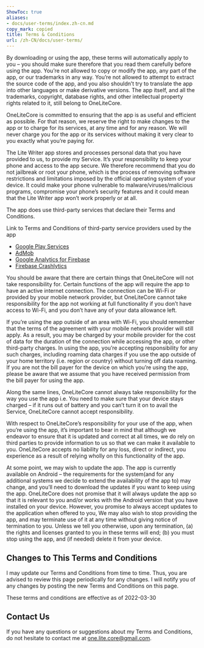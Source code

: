 ```yaml
---
ShowToc: true
aliases:
- docs/user-terms/index.zh-cn.md
copy_mark: copied
title: Terms & Conditions
url: /zh-CN/docs/user-terms/
---
```


By downloading or using the app, these terms will
automatically apply to you – you should make sure therefore
that you read them carefully before using the app. You’re not
allowed to copy or modify the app, any part of the app, or
our trademarks in any way. You’re not allowed to attempt to
extract the source code of the app, and you also shouldn’t try
to translate the app into other languages or make derivative
versions. The app itself, and all the trademarks, copyright,
database rights, and other intellectual property rights related
to it, still belong to OneLiteCore.

OneLiteCore is committed to ensuring that the app is
as useful and efficient as possible. For that reason, we
reserve the right to make changes to the app or to charge for
its services, at any time and for any reason. We will never
charge you for the app or its services without making it very
clear to you exactly what you’re paying for.

The Lite Writer app stores and processes personal data that
you have provided to us, to provide my
Service. It’s your responsibility to keep your phone and
access to the app secure. We therefore recommend that you do
not jailbreak or root your phone, which is the process of
removing software restrictions and limitations imposed by the
official operating system of your device. It could make your
phone vulnerable to malware/viruses/malicious programs,
compromise your phone’s security features and it could mean
that the Lite Writer app won’t work properly or at all.

The app does use third-party services that declare their
Terms and Conditions.

Link to Terms and Conditions of third-party service
providers used by the app

-  [Google Play Services](https://policies.google.com/terms)
-  [AdMob](https://developers.google.com/admob/terms)
-  [Google Analytics for Firebase](https://firebase.google.com/terms/analytics)
-  [Firebase Crashlytics](https://firebase.google.com/terms/crashlytics)

You should be aware that there are certain things that
OneLiteCore will not take responsibility for. Certain
functions of the app will require the app to have an active
internet connection. The connection can be Wi-Fi or provided
by your mobile network provider, but OneLiteCore
cannot take responsibility for the app not working at full
functionality if you don’t have access to Wi-Fi, and you don’t
have any of your data allowance left.

If you’re using the app outside of an area with Wi-Fi, you
should remember that the terms of the agreement with your
mobile network provider will still apply. As a result, you may
be charged by your mobile provider for the cost of data for
the duration of the connection while accessing the app, or
other third-party charges. In using the app, you’re accepting
responsibility for any such charges, including roaming data
charges if you use the app outside of your home territory
(i.e. region or country) without turning off data roaming. If
you are not the bill payer for the device on which you’re
using the app, please be aware that we assume that you have
received permission from the bill payer for using the app.

Along the same lines, OneLiteCore cannot always take
responsibility for the way you use the app i.e. You need to
make sure that your device stays charged – if it runs out of
battery and you can’t turn it on to avail the Service,
OneLiteCore cannot accept responsibility.

With respect to OneLiteCore’s responsibility for your
use of the app, when you’re using the app, it’s important to
bear in mind that although we endeavor to ensure that it is
updated and correct at all times, we do rely on third parties
to provide information to us so that we can make it available
to you. OneLiteCore accepts no liability for any
loss, direct or indirect, you experience as a result of
relying wholly on this functionality of the app.

At some point, we may wish to update the app. The app is
currently available on Android – the requirements for the
system(and for any additional systems we
decide to extend the availability of the app to) may change,
and you’ll need to download the updates if you want to keep
using the app. OneLiteCore does not promise that it
will always update the app so that it is relevant to you
and/or works with the Android version that you have
installed on your device. However, you promise to always
accept updates to the application when offered to you, We may
also wish to stop providing the app, and may terminate use of
it at any time without giving notice of termination to you.
Unless we tell you otherwise, upon any termination, (a) the
rights and licenses granted to you in these terms will end;
(b) you must stop using the app, and (if needed) delete it
from your device.

## Changes to This Terms and Conditions

I may update our Terms and Conditions
from time to time. Thus, you are advised to review this page
periodically for any changes. I will
notify you of any changes by posting the new Terms and
Conditions on this page.

These terms and conditions are effective as of 2022-03-30

## Contact Us
If you have any questions or suggestions about my
Terms and Conditions, do not hesitate to contact me
at one.lite.core@gmail.com.
